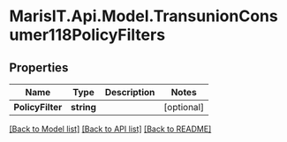 
# MarisIT.Api.Model.TransunionConsumer118PolicyFilters

## Properties

Name | Type | Description | Notes
------------ | ------------- | ------------- | -------------
**PolicyFilter** | **string** |  | [optional] 

[[Back to Model list]](../README.md#documentation-for-models)
[[Back to API list]](../README.md#documentation-for-api-endpoints)
[[Back to README]](../README.md)

